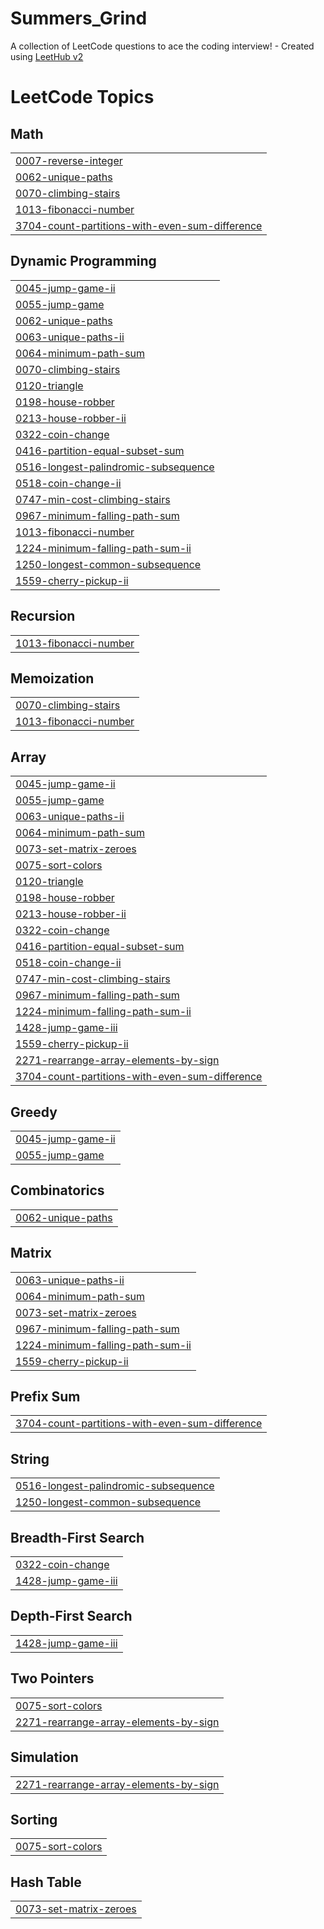 # Summers_Grind
A collection of LeetCode questions to ace the coding interview! - Created using [LeetHub v2](https://github.com/arunbhardwaj/LeetHub-2.0)

<!---LeetCode Topics Start-->
# LeetCode Topics
## Math
|  |
| ------- |
| [0007-reverse-integer](https://github.com/nonsk/Summers_Grind/tree/master/0007-reverse-integer) |
| [0062-unique-paths](https://github.com/nonsk/Summers_Grind/tree/master/0062-unique-paths) |
| [0070-climbing-stairs](https://github.com/nonsk/Summers_Grind/tree/master/0070-climbing-stairs) |
| [1013-fibonacci-number](https://github.com/nonsk/Summers_Grind/tree/master/1013-fibonacci-number) |
| [3704-count-partitions-with-even-sum-difference](https://github.com/nonsk/Summers_Grind/tree/master/3704-count-partitions-with-even-sum-difference) |
## Dynamic Programming
|  |
| ------- |
| [0045-jump-game-ii](https://github.com/nonsk/Summers_Grind/tree/master/0045-jump-game-ii) |
| [0055-jump-game](https://github.com/nonsk/Summers_Grind/tree/master/0055-jump-game) |
| [0062-unique-paths](https://github.com/nonsk/Summers_Grind/tree/master/0062-unique-paths) |
| [0063-unique-paths-ii](https://github.com/nonsk/Summers_Grind/tree/master/0063-unique-paths-ii) |
| [0064-minimum-path-sum](https://github.com/nonsk/Summers_Grind/tree/master/0064-minimum-path-sum) |
| [0070-climbing-stairs](https://github.com/nonsk/Summers_Grind/tree/master/0070-climbing-stairs) |
| [0120-triangle](https://github.com/nonsk/Summers_Grind/tree/master/0120-triangle) |
| [0198-house-robber](https://github.com/nonsk/Summers_Grind/tree/master/0198-house-robber) |
| [0213-house-robber-ii](https://github.com/nonsk/Summers_Grind/tree/master/0213-house-robber-ii) |
| [0322-coin-change](https://github.com/nonsk/Summers_Grind/tree/master/0322-coin-change) |
| [0416-partition-equal-subset-sum](https://github.com/nonsk/Summers_Grind/tree/master/0416-partition-equal-subset-sum) |
| [0516-longest-palindromic-subsequence](https://github.com/nonsk/Summers_Grind/tree/master/0516-longest-palindromic-subsequence) |
| [0518-coin-change-ii](https://github.com/nonsk/Summers_Grind/tree/master/0518-coin-change-ii) |
| [0747-min-cost-climbing-stairs](https://github.com/nonsk/Summers_Grind/tree/master/0747-min-cost-climbing-stairs) |
| [0967-minimum-falling-path-sum](https://github.com/nonsk/Summers_Grind/tree/master/0967-minimum-falling-path-sum) |
| [1013-fibonacci-number](https://github.com/nonsk/Summers_Grind/tree/master/1013-fibonacci-number) |
| [1224-minimum-falling-path-sum-ii](https://github.com/nonsk/Summers_Grind/tree/master/1224-minimum-falling-path-sum-ii) |
| [1250-longest-common-subsequence](https://github.com/nonsk/Summers_Grind/tree/master/1250-longest-common-subsequence) |
| [1559-cherry-pickup-ii](https://github.com/nonsk/Summers_Grind/tree/master/1559-cherry-pickup-ii) |
## Recursion
|  |
| ------- |
| [1013-fibonacci-number](https://github.com/nonsk/Summers_Grind/tree/master/1013-fibonacci-number) |
## Memoization
|  |
| ------- |
| [0070-climbing-stairs](https://github.com/nonsk/Summers_Grind/tree/master/0070-climbing-stairs) |
| [1013-fibonacci-number](https://github.com/nonsk/Summers_Grind/tree/master/1013-fibonacci-number) |
## Array
|  |
| ------- |
| [0045-jump-game-ii](https://github.com/nonsk/Summers_Grind/tree/master/0045-jump-game-ii) |
| [0055-jump-game](https://github.com/nonsk/Summers_Grind/tree/master/0055-jump-game) |
| [0063-unique-paths-ii](https://github.com/nonsk/Summers_Grind/tree/master/0063-unique-paths-ii) |
| [0064-minimum-path-sum](https://github.com/nonsk/Summers_Grind/tree/master/0064-minimum-path-sum) |
| [0073-set-matrix-zeroes](https://github.com/nonsk/Summers_Grind/tree/master/0073-set-matrix-zeroes) |
| [0075-sort-colors](https://github.com/nonsk/Summers_Grind/tree/master/0075-sort-colors) |
| [0120-triangle](https://github.com/nonsk/Summers_Grind/tree/master/0120-triangle) |
| [0198-house-robber](https://github.com/nonsk/Summers_Grind/tree/master/0198-house-robber) |
| [0213-house-robber-ii](https://github.com/nonsk/Summers_Grind/tree/master/0213-house-robber-ii) |
| [0322-coin-change](https://github.com/nonsk/Summers_Grind/tree/master/0322-coin-change) |
| [0416-partition-equal-subset-sum](https://github.com/nonsk/Summers_Grind/tree/master/0416-partition-equal-subset-sum) |
| [0518-coin-change-ii](https://github.com/nonsk/Summers_Grind/tree/master/0518-coin-change-ii) |
| [0747-min-cost-climbing-stairs](https://github.com/nonsk/Summers_Grind/tree/master/0747-min-cost-climbing-stairs) |
| [0967-minimum-falling-path-sum](https://github.com/nonsk/Summers_Grind/tree/master/0967-minimum-falling-path-sum) |
| [1224-minimum-falling-path-sum-ii](https://github.com/nonsk/Summers_Grind/tree/master/1224-minimum-falling-path-sum-ii) |
| [1428-jump-game-iii](https://github.com/nonsk/Summers_Grind/tree/master/1428-jump-game-iii) |
| [1559-cherry-pickup-ii](https://github.com/nonsk/Summers_Grind/tree/master/1559-cherry-pickup-ii) |
| [2271-rearrange-array-elements-by-sign](https://github.com/nonsk/Summers_Grind/tree/master/2271-rearrange-array-elements-by-sign) |
| [3704-count-partitions-with-even-sum-difference](https://github.com/nonsk/Summers_Grind/tree/master/3704-count-partitions-with-even-sum-difference) |
## Greedy
|  |
| ------- |
| [0045-jump-game-ii](https://github.com/nonsk/Summers_Grind/tree/master/0045-jump-game-ii) |
| [0055-jump-game](https://github.com/nonsk/Summers_Grind/tree/master/0055-jump-game) |
## Combinatorics
|  |
| ------- |
| [0062-unique-paths](https://github.com/nonsk/Summers_Grind/tree/master/0062-unique-paths) |
## Matrix
|  |
| ------- |
| [0063-unique-paths-ii](https://github.com/nonsk/Summers_Grind/tree/master/0063-unique-paths-ii) |
| [0064-minimum-path-sum](https://github.com/nonsk/Summers_Grind/tree/master/0064-minimum-path-sum) |
| [0073-set-matrix-zeroes](https://github.com/nonsk/Summers_Grind/tree/master/0073-set-matrix-zeroes) |
| [0967-minimum-falling-path-sum](https://github.com/nonsk/Summers_Grind/tree/master/0967-minimum-falling-path-sum) |
| [1224-minimum-falling-path-sum-ii](https://github.com/nonsk/Summers_Grind/tree/master/1224-minimum-falling-path-sum-ii) |
| [1559-cherry-pickup-ii](https://github.com/nonsk/Summers_Grind/tree/master/1559-cherry-pickup-ii) |
## Prefix Sum
|  |
| ------- |
| [3704-count-partitions-with-even-sum-difference](https://github.com/nonsk/Summers_Grind/tree/master/3704-count-partitions-with-even-sum-difference) |
## String
|  |
| ------- |
| [0516-longest-palindromic-subsequence](https://github.com/nonsk/Summers_Grind/tree/master/0516-longest-palindromic-subsequence) |
| [1250-longest-common-subsequence](https://github.com/nonsk/Summers_Grind/tree/master/1250-longest-common-subsequence) |
## Breadth-First Search
|  |
| ------- |
| [0322-coin-change](https://github.com/nonsk/Summers_Grind/tree/master/0322-coin-change) |
| [1428-jump-game-iii](https://github.com/nonsk/Summers_Grind/tree/master/1428-jump-game-iii) |
## Depth-First Search
|  |
| ------- |
| [1428-jump-game-iii](https://github.com/nonsk/Summers_Grind/tree/master/1428-jump-game-iii) |
## Two Pointers
|  |
| ------- |
| [0075-sort-colors](https://github.com/nonsk/Summers_Grind/tree/master/0075-sort-colors) |
| [2271-rearrange-array-elements-by-sign](https://github.com/nonsk/Summers_Grind/tree/master/2271-rearrange-array-elements-by-sign) |
## Simulation
|  |
| ------- |
| [2271-rearrange-array-elements-by-sign](https://github.com/nonsk/Summers_Grind/tree/master/2271-rearrange-array-elements-by-sign) |
## Sorting
|  |
| ------- |
| [0075-sort-colors](https://github.com/nonsk/Summers_Grind/tree/master/0075-sort-colors) |
## Hash Table
|  |
| ------- |
| [0073-set-matrix-zeroes](https://github.com/nonsk/Summers_Grind/tree/master/0073-set-matrix-zeroes) |
<!---LeetCode Topics End-->